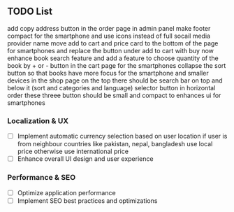 ## TODO List





add copy address button in the order page in admin panel 
make footer compact for the smartphone and use icons instead of full socail media provider name 
move add to cart and price card to the bottom of the page for smartphones and replace the button under add to cart with buy now 
enhance book search feature 
and add a feature to choose quantity of the book by + or - button in the cart page
for the smartphones collapse the sort button so that books have more focus
for the smartphone and smaller devices in the shop page on the top there should be search bar on top and below it (sort and categories and language) selector button in horizontal order  these threee button should be small and compact to enhances ui for smartphones 



### Localization & UX
- [ ] Implement automatic currency selection based on user location if user is from neighbour countries like pakistan, nepal, bangladesh use local price otherwise use international price 
- [ ] Enhance overall UI design and user experience

### Performance & SEO
- [ ] Optimize application performance
- [ ] Implement SEO best practices and optimizations